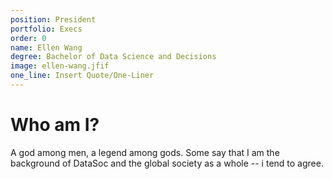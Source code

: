 ```yaml
---
position: President
portfolio: Execs
order: 0
name: Ellen Wang
degree: Bachelor of Data Science and Decisions
image: ellen-wang.jfif
one_line: Insert Quote/One-Liner
---
```

                    
# Who am I?

A god among men, a legend among gods. Some say that I am the background of DataSoc and the global society as a whole -- i tend to agree.

